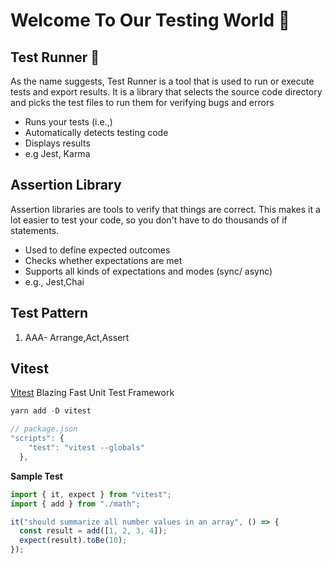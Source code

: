 # Welcome To Our Testing World 🧪

## Test Runner 🏃

As the name suggests, Test Runner is a tool that is used to run or execute tests and export results. It is a library that selects the source code directory and picks the test files to run them for verifying bugs and errors

- Runs your tests (i.e.,)
- Automatically detects testing code
- Displays results
- e.g Jest, Karma

## Assertion Library

Assertion libraries are tools to verify that things are correct. This makes it a lot easier to test your code, so you don't have to do thousands of if statements.

- Used to define expected outcomes
- Checks whether expectations are met
- Supports all kinds of expectations and modes (sync/ async)
- e.g., Jest,Chai

## Test Pattern

1. AAA- Arrange,Act,Assert

## Vitest

<a href="https://vitest.dev/">Vitest</a> Blazing Fast Unit Test Framework

```js
yarn add -D vitest

// package.json
"scripts": {
    "test": "vitest --globals"
  },
```

**Sample Test**

```js
import { it, expect } from "vitest";
import { add } from "./math";

it("should summarize all number values in an array", () => {
  const result = add([1, 2, 3, 4]);
  expect(result).toBe(10);
});
```
